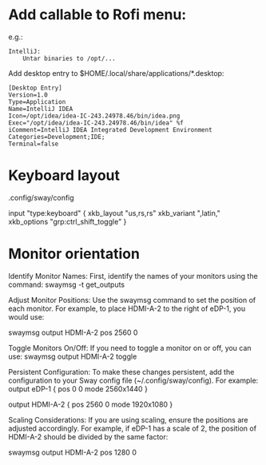 # Add callable to Rofi menu:
e.g.:

    IntelliJ: 
        Untar binaries to /opt/...


Add desktop entry to $HOME/.local/share/applications/*.desktop:

```
[Desktop Entry]
Version=1.0
Type=Application
Name=IntelliJ IDEA
Icon=/opt/idea/idea-IC-243.24978.46/bin/idea.png
Exec="/opt/idea/idea-IC-243.24978.46/bin/idea" %f
iComment=IntelliJ IDEA Integrated Development Environment
Categories=Development;IDE;
Terminal=false
```


# Keyboard layout

.config/sway/config

input "type:keyboard" {
    xkb_layout "us,rs,rs"
    xkb_variant ",latin,"
    xkb_options "grp:ctrl_shift_toggle"
}

# Monitor orientation

Identify Monitor Names: First, identify the names of your monitors using the command:
swaymsg -t get_outputs

Adjust Monitor Positions: Use the swaymsg command to set the position of each monitor. For example, to place HDMI-A-2 to the right of eDP-1, you would use:

swaymsg output HDMI-A-2 pos 2560 0

Toggle Monitors On/Off: If you need to toggle a monitor on or off, you can use:
swaymsg output HDMI-A-2 toggle

Persistent Configuration: To make these changes persistent, add the configuration to your Sway config file (~/.config/sway/config). For example:
output eDP-1 {
    pos 0 0
    mode 2560x1440
}

output HDMI-A-2 {
    pos 2560 0
    mode 1920x1080
}

Scaling Considerations: If you are using scaling, ensure the positions are adjusted accordingly. For example, if eDP-1 has a scale of 2, the position of HDMI-A-2 should be divided by the same factor:

swaymsg output HDMI-A-2 pos 1280 0

